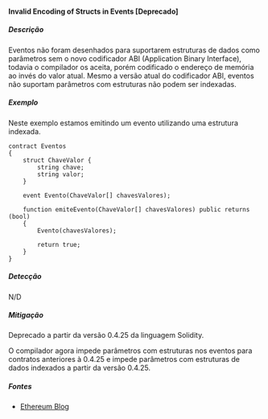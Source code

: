 #### Invalid Encoding of Structs in Events [Deprecado]

##### Descrição

Eventos não foram desenhados para suportarem estruturas de dados como parâmetros sem o novo codificador ABI (Application Binary Interface), todavia o compilador os aceita, porém codificado o endereço de memória ao invés do valor atual. Mesmo a versão atual do codificador ABI, eventos não suportam parâmetros com estruturas não podem ser indexadas.

##### Exemplo

Neste exemplo estamos emitindo um evento utilizando uma estrutura indexada.

```
contract Eventos
{
    struct ChaveValor {
        string chave;
        string valor;
    }

    event Evento(ChaveValor[] chavesValores);

    function emiteEvento(ChaveValor[] chavesValores) public returns (bool)
    {
        Evento(chavesValores);

        return true;
    }
}
```

##### Detecção

N/D

##### Mitigação

Deprecado a partir da versão 0.4.25 da linguagem Solidity.

O compilador agora impede parâmetros com estruturas nos eventos para contratos anteriores à 0.4.25 e impede parâmetros com estruturas de dados indexados a partir da versão 0.4.25.

##### Fontes

* [Ethereum Blog](https://blog.ethereum.org/2018/09/13/solidity-bugfix-release/)
